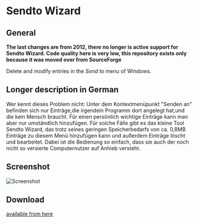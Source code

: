 # Sendto Wizard
## General
**The last changes are from 2012, there no longer is active support for Sendto Wizard. Code quality here is very low, this repository exists only because it was moved over from SourceForge**

Delete and modify entries in the *Send to* menu of Windows.

## Longer description in German

Wer kennt dieses Problem nicht: Unter dem Kontextmenüpunkt "Senden an" befinden sich nur Einträge,die irgendein Programm dort angelegt hat,und die kein Mensch braucht. Für einen persönlich wichtige Einträge kann man aber nur umständlich hinzufügen. Für solche Fälle gibt es das kleine Tool Sendto Wizard, das trotz seines geringen Speicherbedarfs von ca. 0,8MB Einträge zu diesem Menü hinzufügen kann und außerdem Einträge löscht und bearbeitet. Dabei ist die Bedienung so einfach, dass sie auch der noch nicht so versierte Computernutzer auf Anhieb versteht.

## Screenshot
![Screenshot](http://m-schwarz.net/blog/wp-content/uploads/2017/03/screenshot_1.3.png "Screenshot")

## Download
[available from here](https://github.com/michael-schwarz/sendto-wizard/releases)

